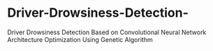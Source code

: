 # Driver-Drowsiness-Detection-
Driver Drowsiness Detection Based on Convolutional Neural Network Architecture Optimization Using Genetic Algorithm
